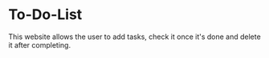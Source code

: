 # To-Do-List

This website allows the user to add tasks, check it once it's done and delete it after completing.
